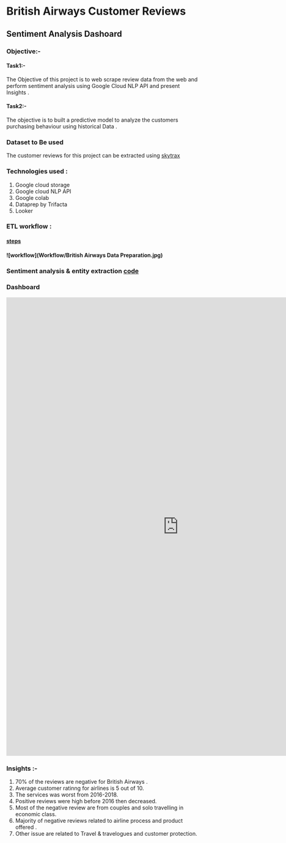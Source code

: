 # British Airways Customer Reviews 
## Sentiment Analysis Dashoard 
### Objective:-
#### Task1:-
The Objective of this project is to web scrape review data from the web and perform sentiment analysis using Google Cloud NLP API and present Insights .
#### Task2:-
The objective is to built a predictive model to analyze the customers purchasing behaviour using historical Data .
### Dataset to Be used
The customer reviews for this project can be extracted using [skytrax](https://www.airlinequality.com/airline-reviews/british-airways)
### Technologies used :
1. Google cloud storage
2. Google cloud NLP API
3. Google colab
4. Dataprep by Trifacta
5. Looker
### ETL workflow :
#### [steps](Workflow/flow_British_Airways_Data_Preparation.json5)
#### ![workflow](Workflow/British Airways Data Preparation.jpg)

### Sentiment analysis & entity extraction [code](Sentiment_Analysis_via_API.ipynb)
### Dashboard

<iframe width="900" height="1200" src="https://lookerstudio.google.com/embed/reporting/c3bcb6e8-1b53-4ae2-9079-37d681061114/page/yudqD" frameborder="0" style="border:0" allowfullscreen sandbox="allow-storage-access-by-user-activation allow-scripts allow-same-origin allow-popups allow-popups-to-escape-sandbox"></iframe>

### Insights :-
1. 70% of the reviews are negative for British Airways .
2. Average customer ratinng for airlines is 5 out of 10.
3. The services was worst from 2016-2018.
4. Positive reviews were high before 2016 then decreased.
5. Most of the negative review are from couples and solo travelling in economic class.
6. Majority of negative reviews related to airline process and product offered .
7. Other issue are related to Travel & travelogues and customer protection.


